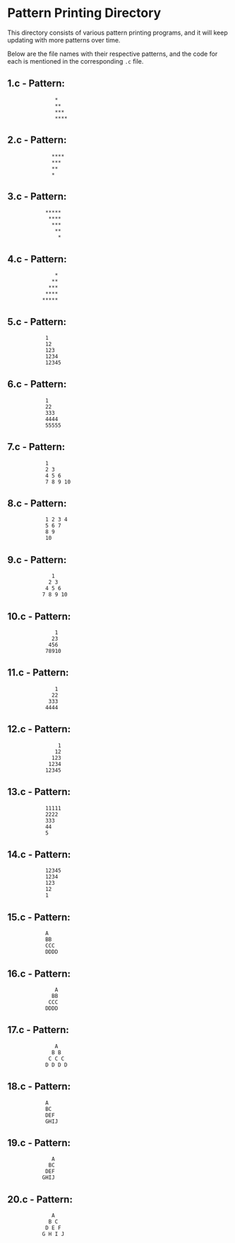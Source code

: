 # Pattern Printing Directory

This directory consists of various pattern printing programs, and it will keep updating with more patterns over time.

Below are the file names with their respective patterns, and the code for each is mentioned in the corresponding `.c` file.

## 1.c - Pattern:  
                   *
                   **
                   ***
                   ****


## 2.c - Pattern: 
                  ****
                  ***
                  **
                  *

## 3.c - Pattern: 
                *****
                 ****
                  ***
                   **
                    *

## 4.c - Pattern:
                   *
                  **
                 ***
                ****
               *****

## 5.c - Pattern:
                1
                12
                123
                1234
                12345
                
## 6.c - Pattern:
                1
                22
                333
                4444
                55555
                
## 7.c - Pattern:
                1 
                2 3
                4 5 6
                7 8 9 10
                
## 8.c - Pattern:
                1 2 3 4 
                5 6 7
                8 9
                10
                
## 9.c - Pattern:
                  1 
                 2 3
                4 5 6
               7 8 9 10
               
## 10.c - Pattern:
                   1
                  23
                 456
                78910

## 11.c - Pattern:
                   1
                  22
                 333
                4444

## 12.c - Pattern:
                    1
                   12
                  123
                 1234
                12345

## 13.c - Pattern:
                11111
                2222
                333
                44
                5

## 14.c - Pattern:
                12345
                1234
                123
                12
                1        

## 15.c - Pattern:
                A
                BB
                CCC
                DDDD

## 16.c - Pattern:
                   A
                  BB
                 CCC
                DDDD

## 17.c - Pattern:
                   A 
                  B B
                 C C C
                D D D D

## 18.c - Pattern:
                A
                BC
                DEF
                GHIJ

## 19.c - Pattern:
                  A
                 BC
                DEF
               GHIJ

## 20.c - Pattern:
                  A 
                 B C
                D E F
               G H I J

